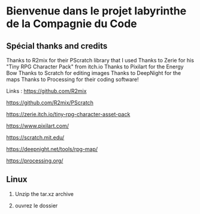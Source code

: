 # Bienvenue dans le projet labyrinthe de la Compagnie du Code

## Spécial thanks and credits
Thanks to R2mix for their PScratch library that I used
Thanks to Zerie for his "Tiny RPG Character Pack" from itch.io
Thanks to Pixilart for the Energy Bow
Thanks to Scratch for editing images
Thanks to DeepNight for the maps
Thanks to Processing for their coding software!

Links : 
https://github.com/R2mix

https://github.com/R2mix/PScratch

https://zerie.itch.io/tiny-rpg-character-asset-pack

https://www.pixilart.com/

https://scratch.mit.edu/

https://deepnight.net/tools/rpg-map/

https://processing.org/

## Linux

1. Unzip the tar.xz archive

2. ouvrez le dossier 
